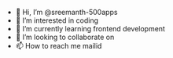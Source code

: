 - 👋 Hi, I’m @sreemanth-500apps
- 👀 I’m interested in coding 
- 🌱 I’m currently learning frontend development 
- 💞️ I’m looking to collaborate on 
- 📫 How to reach me mailid

<!---
sreemanth-500apps/sreemanth-500apps is a ✨ special ✨ repository because its `README.md` (this file) appears on your GitHub profile.
You can click the Preview link to take a look at your changes.
--->
